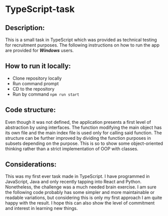 # TypeScript-task
## Description:
This is a small task in TypeScript which was provided as technical testing for recruitment purposes. The following instructions on how to run the app are provided for ***Windows*** users.
## How to run it locally:
* Clone repository locally
* Run command prompt
* CD to the repository
* Run by command `npm run start`
## Code structure:
Even though it was not defined, the application presents a first level of abstraction by using interfaces. The function modifying the main object has its own file and the main index file is used only for calling said function.
The structure can be further improved by dividing the function purposes in subsets depending on the purpose. This is so to show some object-oriented thinking rather than a strict implementation of OOP with classes.
## Considerations:
This was my first ever task made in TypeScript. I have programmed in JavaScript, Java and only recently tapping into React and Python. Nonetheless, the challenge was a much needed brain exercise. I am sure the following code
probably has some simpler and more maintainable or readable variations, but considering this is only my first approach I am quite happy with the result.
I hope this can also show the level of commitment and interest in learning new things.
